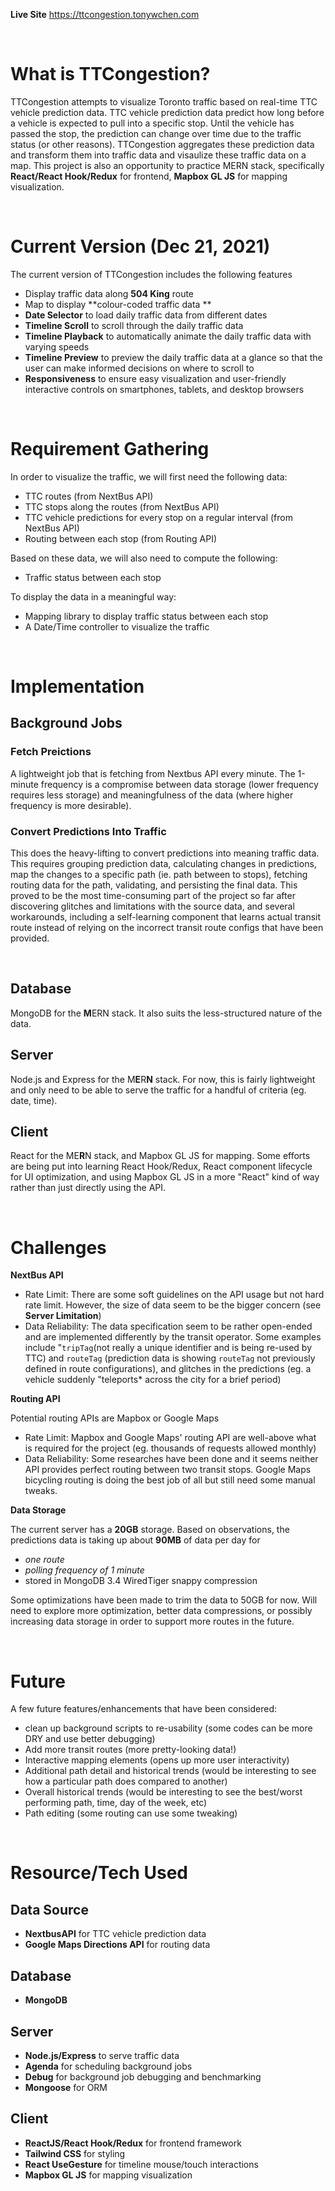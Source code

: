 **Live Site** https://ttcongestion.tonywchen.com

<br/>

# What is TTCongestion?
TTCongestion attempts to visualize Toronto traffic based on real-time TTC vehicle prediction data. TTC vehicle prediction data predict how long before a vehicle is expected to pull into a specific stop. Until the vehicle has passed the stop, the prediction can change over time due to the traffic status (or other reasons). TTCongestion aggregates these prediction data and 
transform them into traffic data and visaulize these traffic data on a map. This project is also an opportunity to practice MERN stack, specifically **React/React Hook/Redux** for frontend, **Mapbox GL JS** for mapping visualization.

<br/>

# Current Version (Dec 21, 2021)
The current version of TTCongestion includes the following features
- Display traffic data along **504 King** route
- Map to display **colour-coded traffic data **
- **Date Selector** to load daily traffic data from different dates
- **Timeline Scroll** to scroll through the daily traffic data
- **Timeline Playback** to automatically animate the daily traffic data with varying speeds
- **Timeline Preview** to preview the daily traffic data at a glance so that the user can make informed decisions on where to scroll to
- **Responsiveness** to ensure easy visualization and user-friendly interactive controls on smartphones, tablets, and desktop browsers

<br/>

# Requirement Gathering
In order to visualize the traffic, we will first need the following data:
- TTC routes (from NextBus API)
- TTC stops along the routes (from NextBus API)
- TTC vehicle predictions for every stop on a regular interval (from NextBus API)
- Routing between each stop (from Routing API)

Based on these data, we will also need to compute the following:
- Traffic status between each stop

To display the data in a meaningful way:
- Mapping library to display traffic status between each stop
- A Date/Time controller to visualize the traffic

<br/>

# Implementation

## Background Jobs
### Fetch Preictions
A lightweight job that is fetching from Nextbus API every minute. The 1-minute frequency is a compromise between data storage (lower frequency requires less storage) and meaningfulness of the data (where higher frequency is more desirable).

### Convert Predictions Into Traffic
This does the heavy-lifting to convert predictions into meaning traffic data. This requires grouping prediction data, calculating changes in predictions, map the changes to a specific path (ie. path between to stops), fetching routing data for the path, validating, and persisting the final data. This proved to be the most time-consuming part of the project so far after discovering glitches and limitations with the source data, and several workarounds, including a self-learning component that learns actual transit route instead of relying on the incorrect transit route configs that have been provided.

<br/>

## Database
MongoDB for the **M**ERN stack. It also suits the less-structured nature of the data.

## Server
Node.js and Express for the M**E**R**N** stack. For now, this is fairly lightweight and only need to be able to serve the traffic for a handful of criteria (eg. date, time).

## Client
React for the ME**R**N stack, and Mapbox GL JS for mapping. Some efforts are being put into learning React Hook/Redux, React component lifecycle for UI optimization, and using Mapbox GL JS in a more "React" kind of way rather than just directly using the API.

<br/>

# Challenges
**NextBus API**
- Rate Limit: There are some soft guidelines on the API usage but not hard rate limit. However, the size of data seem to be the bigger concern (see **Server Limitation**)
- Data Reliability: The data specification seem to be rather open-ended and are implemented differently by the transit operator. Some examples include "`tripTag`(not really a unique identifier and is being re-used by TTC) and `routeTag` (prediction data is showing `routeTag` not previously defined in route configurations), and glitches in the predictions (eg. a vehicle suddenly "teleports* across the city for a brief period)

**Routing API**

Potential routing APIs are Mapbox or Google Maps
- Rate Limit: Mapbox and Google Maps' routing API are well-above what is required for the project (eg. thousands of requests allowed monthly)
- Data Reliability: Some researches have been done and it seems neither API provides perfect routing between two transit stops. Google Maps bicycling routing is doing the best
job of all but still need some manual tweaks.

**Data Storage**

The current server has a **20GB** storage. Based on observations, the predictions data is taking up about **90MB** of data per day for
- *one route*
- *polling frequency of 1 minute*
- stored in MongoDB 3.4 WiredTiger snappy compression

Some optimizations have been made to trim the data to 50GB for now. Will need to explore more optimization, better data compressions, or possibly increasing data storage in order to support more routes in the future.

<br/>

# Future
A few future features/enhancements that have been considered:
- clean up background scripts to re-usability (some codes can be more DRY and use better debugging)
- Add more transit routes (more pretty-looking data!)
- Interactive mapping elements (opens up more user interactivity)
- Additional path detail and historical trends (would be interesting to see how a particular path does compared to another)
- Overall historical trends (would be interesting to see the best/worst performing path, time, day of the week, etc)
- Path editing (some routing can use some tweaking)

<br/>

# Resource/Tech Used
## Data Source
- **NextbusAPI** for TTC vehicle prediction data
- **Google Maps Directions API** for routing data

## Database
- **MongoDB**

## Server
- **Node.js/Express** to serve traffic data
- **Agenda** for scheduling background jobs
- **Debug** for background job debugging and benchmarking
- **Mongoose** for ORM

## Client
- **ReactJS/React Hook/Redux** for frontend framework
- **Tailwind CSS** for styling
- **React UseGesture** for timeline mouse/touch interactions
- **Mapbox GL JS** for mapping visualization
